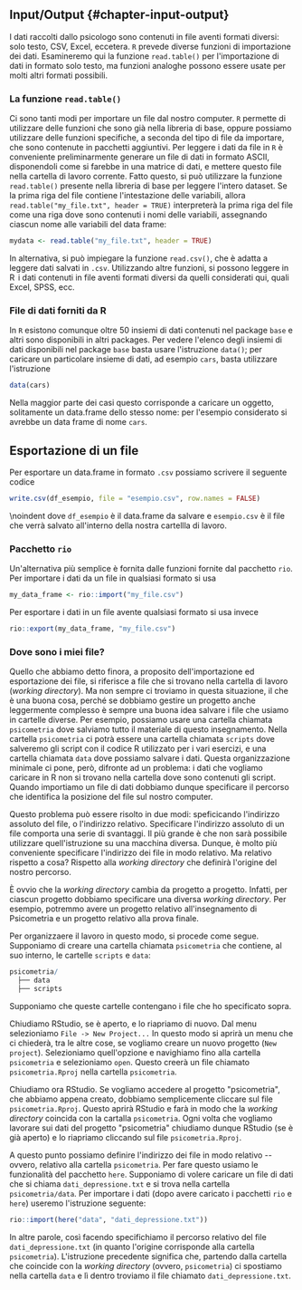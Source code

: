## Input/Output {#chapter-input-output}



I dati raccolti dallo psicologo sono contenuti in file aventi formati
diversi: solo testo, CSV, Excel, eccetera. `R` prevede diverse funzioni
di importazione dei dati. Esamineremo qui la funzione `read.table()` per
l'importazione di dati in formato solo testo, ma funzioni analoghe
possono essere usate per molti altri formati possibili.

### La funzione `read.table()`

Ci sono tanti modi per importare un file dal nostro computer. `R` permette di utilizzare delle funzioni che sono già nella libreria di base, oppure possiamo utilizzare delle funzioni specifiche, a seconda del tipo di file da importare, che sono contenute in pacchetti aggiuntivi. Per leggere i dati da file in `R` è conveniente
preliminarmente generare un file di dati in formato ASCII, disponendoli
come si farebbe in una matrice di dati, e mettere questo file nella
cartella di lavoro corrente. Fatto questo, si può utilizzare la funzione
`read.table()` presente nella libreria di base per leggere l'intero
dataset. Se la prima riga del file contiene l'intestazione delle
variabili, allora `read.table("my_file.txt", header = TRUE)`
interpreterà la prima riga del file come una riga dove sono contenuti i
nomi delle variabili, assegnando ciascun nome alle variabili del data
frame:


```r
mydata <- read.table("my_file.txt", header = TRUE)
```
    
In alternativa, si può impiegare la funzione `read.csv()`, che è adatta
a leggere dati salvati in `.csv`. Utilizzando altre funzioni, si possono
leggere in R  i dati contenuti in file aventi formati diversi da quelli
considerati qui, quali Excel, SPSS, ecc.

### File di dati forniti da R

In `R` esistono comunque oltre 50 insiemi di dati contenuti nel package
`base` e altri sono disponibili in altri packages. Per vedere l'elenco
degli insiemi di dati disponibili nel package `base` basta usare
l'istruzione `data()`; per caricare un particolare insieme di dati, ad
esempio `cars`, basta utilizzare l'istruzione


```r
data(cars)
```

Nella maggior parte dei casi questo corrisponde a caricare un oggetto,
solitamente un data.frame dello stesso nome: per l'esempio considerato
si avrebbe un data frame di nome `cars`.

## Esportazione di un file

Per esportare un data.frame in formato `.csv` possiamo scrivere il
seguente codice


```r
write.csv(df_esempio, file = "esempio.csv", row.names = FALSE)
```

\noindent
dove `df_esempio` è il data.frame da salvare e `esempio.csv` è il file
che verrà salvato all'interno della nostra cartellla di lavoro.


### Pacchetto `rio`

Un'alternativa più semplice è fornita dalle funzioni fornite dal pacchetto `rio`.  Per importare i dati da un file in qualsiasi formato si usa


```r
my_data_frame <- rio::import("my_file.csv")
```

Per esportare i dati in un file avente qualsiasi formato si usa invece


```r
rio::export(my_data_frame, "my_file.csv")
```

### Dove sono i miei file?

Quello che abbiamo detto finora, a proposito dell'importazione ed esportazione dei file, si riferisce a file che si trovano nella cartella di lavoro (_working directory_). Ma non sempre ci troviamo in questa situazione, il che è una buona cosa, perché se dobbiamo gestire un progetto anche leggermente complesso è sempre una buona idea salvare i file che usiamo in cartelle diverse. Per esempio, possiamo usare una cartella chiamata `psicometria` dove salviamo tutto il materiale di questo insegnamento. Nella cartella `psicometria` ci potrà essere una cartella chiamata `scripts` dove salveremo gli script con il codice R utilizzato per i vari esercizi, e una cartella chiamata `data` dove possiamo salvare i dati. Questa organizzazione minimale ci pone, però, difronte ad un problema: i dati che vogliamo caricare in R non si trovano nella cartella dove sono contenuti gli script. Quando importiamo un file di dati dobbiamo dunque specificare il percorso che identifica la posizione del file sul nostro computer.

Questo problema può essere risolto in due modi: speficicando l'indirizzo assoluto del file, o l'indirizzo relativo. Specificare l'indirizzo assoluto di un file comporta una serie di svantaggi. Il più grande è che non sarà possibile utilizzare quell'istruzione su una macchina diversa.  Dunque, è molto più conveniente specificare l'indirizzo dei file in modo relativo.  Ma relativo rispetto a cosa?  Rispetto alla _working directory_ che definirà l'origine del nostro percorso.

È ovvio che la _working directory_ cambia da progetto a progetto. Infatti, per ciascun progetto dobbiamo specificare una diversa _working directory_.  Per esempio, potremmo avere un progetto relativo all'insegnamento di Psicometria e un progetto relativo alla prova finale.

Per organizzaere il lavoro in questo modo, si procede come segue. Supponiamo di creare una cartella chiamata `psicometria` che contiene, al suo interno, le cartelle `scripts` e `data`: 


```r
psicometria/
  ├── data
  ├── scripts
```

Supponiamo che queste cartelle contengano i file che ho specificato sopra.  

Chiudiamo RStudio, se è aperto, e lo riapriamo di nuovo.  Dal menu selezioniamo `File -> New Project...` In questo modo si aprirà un menu che ci chiederà, tra le altre cose, se vogliamo creare un nuovo progetto (`New project`). Selezioniamo quell'opzione e navighiamo fino alla cartella `psicometria` e selezioniamo `open`. Questo creerà un file chiamato `psicometria.Rproj` nella cartella `psicometria`.

Chiudiamo ora RStudio.  Se vogliamo accedere al progetto "psicometria", che abbiamo appena creato, dobbiamo semplicemente cliccare sul file `psicometria.Rproj`. Questo aprirà RStudio e farà in modo che la _working directory_ coincida con la cartalla `psicometria`. Ogni volta che vogliamo lavorare sui dati del progetto "psicometria" chiudiamo dunque RStudio (se è già aperto) e lo riapriamo cliccando sul file `psicometria.Rproj`.

A questo punto possiamo definire l'indirizzo dei file in modo relativo -- ovvero, relativo alla cartella `psicometria`. Per fare questo usiamo le funzionalità del pacchetto `here`. Supponiamo di volere caricare un file di dati che si chiama `dati_depressione.txt` e si trova nella cartella `psicometria/data`. Per importare i dati (dopo avere caricato i pacchetti `rio` e `here`) useremo l'istruzione seguente:


```r
rio::import(here("data", "dati_depressione.txt"))
```

In altre parole, così facendo specifichiamo il percorso relativo del file `dati_depressione.txt` (in quanto l'origine corrisponde alla cartella `psicometria`).  L'istruzione precedente significa che, partendo dalla cartella che coincide con la _working directory_ (ovvero, `psicometria`) ci spostiamo nella cartella `data` e lì dentro troviamo il file chiamato `dati_depressione.txt`.






